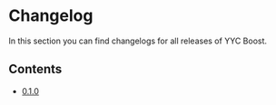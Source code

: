 # Changelog
In this section you can find changelogs for all releases of YYC Boost.

## Contents
* [0.1.0](./Changelog0.1.0.html)
